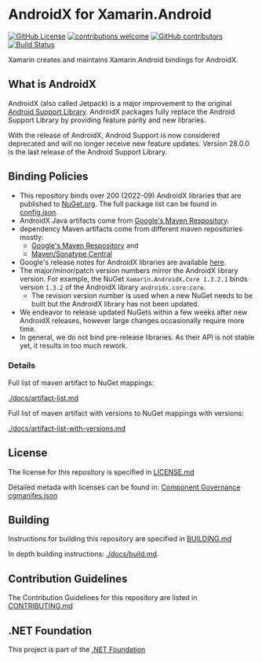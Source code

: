 # AndroidX for Xamarin.Android

[![GitHub License](https://img.shields.io/badge/license-MIT-lightgrey.svg)](https://github.com/xamarin/AndroidX/blob/master/LICENSE)
[![contributions welcome](https://img.shields.io/badge/contributions-welcome-brightgreen.svg?style=flat)](https://github.com/xamarin/AndroidX/issues)
[![GitHub contributors](https://img.shields.io/github/contributors/xamarin/AndroidX.svg)](https://github.com/xamarin/AndroidX/graphs/contributors)
[![Build Status](https://dev.azure.com/devdiv/DevDiv/_apis/build/status/Xamarin/Components/AndroidX?branchName=master)](https://dev.azure.com/devdiv/DevDiv/_build/latest?definitionId=12322&branchName=master)

Xamarin creates and maintains Xamarin.Android bindings for AndroidX.

## What is AndroidX

AndroidX (also called Jetpack) is a major improvement to the original [Android Support Library](https://github.com/xamarin/AndroidSupportComponents). AndroidX packages fully replace the Android Support Library by providing feature parity and new libraries.

With the release of AndroidX, Android Support is now considered deprecated and will no longer receive new feature updates. Version 28.0.0 is the last release of the Android Support Library.

## Binding Policies

- This repository binds over 200 (2022-09) AndroidX libraries that are published to [NuGet.org](https://nuget.org). The full 
  package list can be found in [config.json](config.json).
- AndroidX Java artifacts come from [Google's Maven Respository](https://maven.google.com/web/index.html#).
- dependency Maven artifacts come from different maven repositories mostly:
  - [Google's Maven Respository](https://maven.google.com/web/index.html#) and
  - [Maven/Sonatype Central](https://repo1.maven.org/maven2/)
- Google's release notes for AndroidX libraries are available [here](https://developer.android.com/jetpack/androidx/versions/stable-channel).
- The major/minor/patch version numbers mirror the AndroidX library version. For example, the NuGet `Xamarin.AndroidX.Core 1.3.2.1` 
  binds version `1.3.2` of the AndroidX library `androidx.core:core`.
  - The revision version number is used when a new NuGet needs to be built but the AndroidX library has not been updated.
- We endeavor to release updated NuGets within a few weeks after new AndroidX releases, however large changes occasionally require 
  more time.
- In general, we do not bind pre-release libraries. As their API is not stable yet, it results in too much rework.

### Details

Full list of maven artifact to NuGet mappings:

[./docs/artifact-list.md](./docs/artifact-list.md)

Full list of maven artifact with versions to NuGet mappings with versions:

[./docs/artifact-list-with-versions.md](./docs/artifact-list-with-versions.md)

## License

The license for this repository is specified in [LICENSE.md](LICENSE.md)

Detailed metada with licenses can be found in: [Component Governance cgmanifes.json](./cgmanifest.json)

## Building

Instructions for building this repository are specified in [BUILDING.md](BUILDING.md)

In depth building instructions: [./docs/build.md](./docs/build.md).

## Contribution Guidelines

The Contribution Guidelines for this repository are listed in [CONTRIBUTING.md](.github/CONTRIBUTING.md)

## .NET Foundation

This project is part of the [.NET Foundation](http://www.dotnetfoundation.org/projects)
